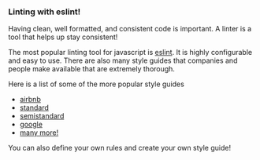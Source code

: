 ### Linting with eslint!

Having clean, well formatted, and consistent code is important. A linter is a tool that helps up stay consistent!

The most popular linting tool for javascript is [eslint](http://eslint.org/). It is highly configurable and easy to use. There are also many style guides that companies and people make available that are extremely thorough.

Here is a list of some of the more popular style guides
- [airbnb](https://www.npmjs.com/package/eslint-config-airbnb)
- [standard](https://github.com/feross/eslint-config-standard)
- [semistandard](https://github.com/Flet/eslint-config-semistandard)
- [google](https://github.com/google/eslint-config-google)
- [many more!](http://lmgtfy.com/?q=eslint+style+guides)

You can also define your own rules and create your own style guide!

